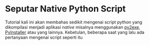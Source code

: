 
# Seputar Native Python Script

Tutorial kali ini akan membahas sedikit mengenai script python yang dikompilasi menjadi aplikasi _native_ misalnya menggunakan [py2exe](https://pypi.org/project/py2exe/), [PyInstaller](https://www.pyinstaller.org/) atau yang lainnya. Kebetulan, beberapa saat yang lalu ada pertanyaan mengenai script seperti itu
